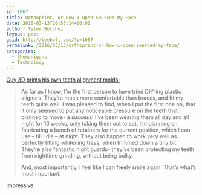 ```yaml
---
id: 1067
title: Orthoprint, or How I Open-Sourced My Face
date: 2016-03-13T20:53:14+00:00
author: Tyler Bolchoz
layout: post
guid: http://teebolt.com/?p=1067
permalink: /2016/03/13/orthoprint-or-how-i-open-sourced-my-face/
categories:
  - Shenanigans
  - Technology
---
```

[Guy 3D prints his own teeth alignment molds:](http://amosdudley.com/weblog/Ortho)

> As far as I know, I’m the first person to have tried DIY-ing plastic aligners. They’re much more comfortable than braces, and fit my teeth quite well. I was pleased to find, when I put the first one on, that it only seemed to put any noticeable pressure on the teeth that I planned to move- a success! I’ve been wearing them all day and all night for 16 weeks, only taking them out to eat. I’m planning on fabricating a bunch of retainers for the current position, which I can use &#8211; till I die &#8211; at night. They also happen to work very well as perfectly fitting whitening trays, when trimmed down a tiny bit. They’re also fantastic night guards- they’ve been protecting my teeth from nighttime grinding, without being bulky.
> 
> And, most importantly, I feel like I can freely smile again. That’s what’s most important.

Impressive.